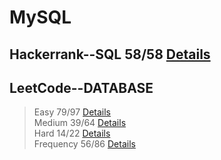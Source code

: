 
# MySQL
## Hackerrank--SQL 58/58 [Details](https://github.com/chongchong6/SQL/tree/master/HackerRank_SQL)
## LeetCode--DATABASE 
> Easy 79/97 [Details](https://github.com/chongchong6/SQL/tree/master/LeetCode/Easy)<br>
> Medium 39/64 [Details](https://github.com/chongchong6/SQL/tree/master/LeetCode/Medium)<br>
> Hard 14/22 [Details](https://github.com/chongchong6/SQL/tree/master/LeetCode/Hard)<br>
> Frequency 56/86 [Details](https://github.com/cc59chong/SQL-Practice/tree/master/LeetCode/Frequency)
